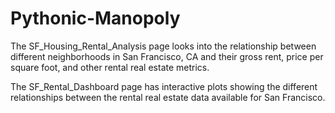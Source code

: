 # Pythonic-Manopoly

The SF_Housing_Rental_Analysis page looks into the relationship between different neighborhoods in San Francisco, CA and their gross rent, price per square foot, and other rental real estate metrics. 

The SF_Rental_Dashboard page has interactive plots showing the different relationships between the rental real estate data available for San Francisco. 